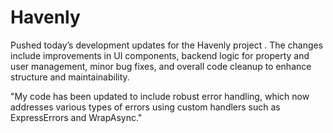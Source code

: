 # Havenly
Pushed today’s development updates for the Havenly project . The changes include improvements in UI components, backend logic for property and user management, minor bug fixes, and overall code cleanup to enhance structure and maintainability.

"My code has been updated to include robust error handling, which now addresses various types of errors using custom handlers such as ExpressErrors and WrapAsync."







